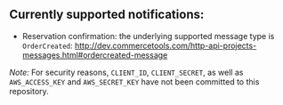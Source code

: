 ## Currently supported notifications:
- Reservation confirmation: the underlying supported message type is `OrderCreated`: http://dev.commercetools.com/http-api-projects-messages.html#ordercreated-message

_Note:_ For security reasons, `CLIENT_ID`, `CLIENT_SECRET`, as well as `AWS_ACCESS_KEY` and `AWS_SECRET_KEY` have not been committed to this repository.
